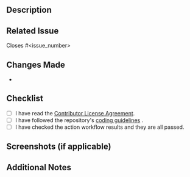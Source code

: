 ## Description
<!-- Provide a brief description of the changes in this pull request. -->

## Related Issue
<!-- If this pull request addresses an issue, link to it here. -->
Closes #<issue_number>

## Changes Made
<!-- List the changes made in this pull request. -->
- 

## Checklist
- [ ] I have read the [Contributor License Agreement](https://github.com/SiliconLabsSoftware/agreements-and-guidelines/blob/main/contributor_license_agreement.md).
- [ ] I have followed the repository's [coding guidelines](https://github.com/SiliconLabsSoftware/agreements-and-guidelines/blob/main/coding_standard.md) .
- [ ] I have checked the action workflow results and they are all passed.

## Screenshots (if applicable)
<!-- Add screenshots to help explain the changes (if applicable). -->

## Additional Notes
<!-- Add any additional information or context. -->